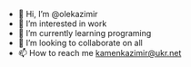 - 👋 Hi, I’m @olekazimir
- 👀 I’m interested in work
- 🌱 I’m currently learning programing
- 💞️ I’m looking to collaborate on all
- 📫 How to reach me kamenkazimir@ukr.net

<!I don't know anything I don't know how I need help
olekazimir/olekazimir is a ✨ special ✨ repository because its `README.md` (this file) appears on your GitHub profile.
You can click the Preview link to take a look at your changes.
--->
